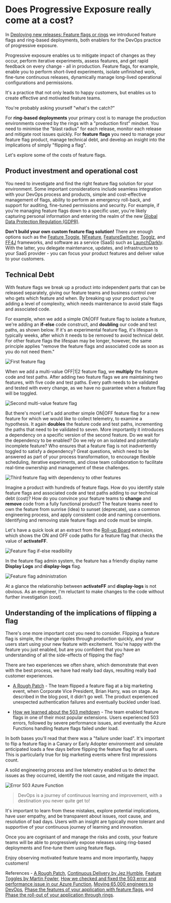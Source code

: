 # Does Progressive Exposure really come at a cost?

In [Deploying new releases: Feature flags or rings](XXXXXX) we introduced feature flags and ring-based deployments, both enablers for the DevOps practice of progressive exposure. 

Progressive exposure enables us to mitigate impact of changes as they occur, perform iterative experiments, assess features, and get rapid feedback on every change - all in production. Feature flags, for example, enable you to perform short-lived experiments, isolate unfinished work, fine-tune continuous releases, dynamically manage long-lived operational configurations and permissions.   

It's a practice that not only leads to happy customers, but enables us to create effective and motivated feature teams. 

You're probably asking yourself "what's the catch?" 

For **ring-based deployments** your primary cost is to manage the production environments covered by the rings with a "production first" mindset. You need to minimise the "blast radius" for each release, monitor each release and mitigate root issues quickly. For **feature flags** you need to manage your feature flag product, manage technical debt, and develop an insight into the implications of simply "flipping a flag".

Let's explore some of the costs of feature flags.

## Product investment and operational cost

You need to investigate and find the right feature flag solution for your environment. Some important considerations include seamless integration with your DevOps process and products, simple and cost-effective management of flags, ability to perform an emergency roll-back, and support for auditing, fine-tuned permissions and security. For example, if you're managing feature flags down to a specific user, you're likely capturing personal information and entering the realm of the new [Global Data Protection Regulation (GDPR)](XXXXX).

**Don't build your own custom feature flag solution!** There are enough options such as the [Feature Toggle](https://github.com/jason-roberts/FeatureToggle), [NFeature](https://github.com/benaston/NFeature), [FeatureSwitcher](https://github.com/mexx/FeatureSwitcher), [Togglz](https://github.com/togglz/togglz), and [FF4J](https://github.com/clun/ff4j) frameworks, and software as a service (SaaS) such as [LaunchDarkly](https://www.launchdarkly.com). With the latter, you delegate maintenance, updates, and infrastructure to your SaaS provider - you can focus your product features and deliver value to your customers.

## Technical Debt

With feature flags we break up a product into independent parts that can be released separately, giving our feature teams and business control over who gets which feature and when. By breaking up your product you're adding a level of complexity, which needs maintenance to avoid stale flags and associated code.

For example, when we add a simple ON|OFF feature flag to isolate a feature, we're adding an **if-else** code construct, and **doubling** our code and test paths, as shown below. If it's an experimental feature flag, it's lifespan is typically weeks, after which it needs to be removed to avoid technical debt. For other feature flags the lifespan may be longer, however, the same principle applies "remove the feature flags and associated code as soon as you do not need them."  

![First feature flag](_img/progressive-exposure-cost/feature-flag-1.png)

When we add a multi-value OFF|1|2 feature flag, we **multiply** the feature code and test paths. After adding two feature flags we are maintaining two features, with five code and test paths. Every path needs to be validated and tested with every change, as we have no guarantee when a feature flag will be toggled.

![Second multi-value feature flag](_img/progressive-exposure-cost/feature-flag-2.png)

But there's more! Let's add another simple ON|OFF feature flag for a new feature for which we would like to collect telemetry, to examine a hypothesis. It again **doubles** the feature code and test paths, incrementing the paths that need to be validated to seven. More importantly it introduces a dependency on a specific version of the second feature. Do we wait for the dependency to be enabled? Do we rely on an isolated and potentially incomplete feature? Who ensures that a feature flag is not inadvertently toggled to satisfy a dependency? Great questions, which need to be answered as part of your process transformation, to encourage flexible scheduling, iterative experiments, and close team collaboration to facilitate real-time ownership and management of these challenges. 

![Third feature flag with dependency to other features](_img/progressive-exposure-cost/feature-flag-3.png)

Imagine a product with hundreds of feature flags. How do you identify stale feature flags and associated code and test paths adding to our technical debt (cost)? How do you convince your feature teams to **change** and **remove** code from a fully functional product? The feature teams need to own the feature from sunrise (idea) to sunset (deprecate), use a common engineering process, and apply consistent code and naming conventions. Identifying and removing stale feature flags and code must be simple.  

Let's have a quick look at an extract from the [Roll-up Board](https://github.com/ALM-Rangers/Roll-Up-Board-Widget-Extension) extension, which shows the ON and OFF code paths for a feature flag that checks the value of **activateFF**.

![Feature flag if-else readibility](_img/progressive-exposure-cost/feature-flag-code.png)

In the feature flag admin system, the feature has a friendly display name **Display Logs** and **display-logs** flag.

![Feature flag administration](_img/progressive-exposure-cost/feature-flag-admin.png)

At a glance the relationship between **activateFF** and **display-logs** is not obvious. As an engineer, I'm reluctant to make changes to the code without further investigation (cost).  

## Understanding of the implications of flipping a flag

There's one more important cost you need to consider. Flipping a feature flag is simple, the change ripples through production quickly, and your users start using your new feature with excitement. You're happy with the feature you just enabled, but are you confident that you have an understanding of all the side-effects of flipping the flag?

There are two experiences we often share, which demonstrate that even with the best process, we have had really bad days, resulting really bad customer experiences.

- [A Rough Patch](https://aka.ms/bh-ff-sos) - The team flipped a feature flag at a big marketing event, when Corporate Vice President, Brian Harry, was on stage. As described in the blog post, it didn’t go well. The product experienced unexpected authentication failures and eventually buckled under load.

- [How we learned about the 503 meltdown](https://aka.ms/vsar-ff-sos) - The team enabled feature flags in one of their most popular extensions. Users experienced 503 errors, followed by severe performance issues, and eventually the Azure Functions handling feature flags failed under load. 

In both bases you'll read that there was a "failure under load". It's important to flip a feature flag in a Canary or Early Adopter environment and simulate anticipated loads a few days before flipping the feature flag for all users. This is particularly true for big marketing events where first impressions count.

A solid engineering process and live telemetry enabled us to detect the issues as they occurred, identify the root cause, and mitigate the impact. 

  ![Error 503 Azure Function](_img/progressive-exposure-cost/feature-flag-503.png)

> DevOps is a journey of continuous learning and improvement, with a destination you never quite get to!

It's important to learn from these mistakes, explore potential implications, have user empathy, and be transparent about issues, root cause, and resolution of bad days. Users with an insight are typically more tolerant and supportive of your continuous journey of learning and innovation.

Once you are cognisant of and manage the risks and costs, your feature teams will be able to progressively expose releases using ring-based deployments and fine-tune them using feature flags. 

Enjoy observing motivated feature teams and more importantly, happy customers!

References - [A Rough Patch](https://aka.ms/bh-ff-sos), [Continuous Delivery by Jez Humble](https://www.continuousdelivery.com/), [Feature Toggles by Martin Fowler](https://martinfowler.com/bliki/FeatureToggle.html), [How we checked and fixed the 503 error and performance issue in our Azure Function](https://aka.ms/vsar-ff-sos), [Moving 65,000 engineers to DevOps](https://aka.ms/devops), [Phase the features of your application with feature flags](https://docs.microsoft.com/en-us/vsts/articles/phase-features-with-feature-flags), and [Phase the roll-out of your application through rings](https://www.visualstudio.com/en-us/articles/phase-rollout-with-rings). 